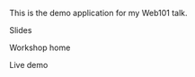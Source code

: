<p>This is the demo application for my Web101 talk.</p>

<p>
	Slides
  <a href="http://nusacm.org/l/2de4" target="_blank"></a>
</p>
<p>
  Workshop home
  <a href="http://nusacm.org/web101" target="_blank"></a>
</p>
<p>
  Live demo
  <a href="http://nusacm.org/guestbook_demo" target="_blank"></a>
</p>

